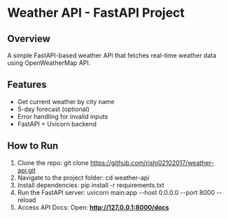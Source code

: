 # Weather API - FastAPI Project

## Overview
A simple FastAPI-based weather API that fetches real-time weather data using OpenWeatherMap API.

## Features
- Get current weather by city name
- 5-day forecast (optional)
- Error handling for invalid inputs
- FastAPI + Uvicorn backend

## How to Run
1. Clone the repo:
   git clone https://github.com/rishi02102017/weather-api.git
2. Navigate to the project folder:
   cd weather-api
3. Install dependencies:
   pip install -r requirements.txt
4. Run the FastAPI server:
   uvicorn main:app --host 0.0.0.0 --port 8000 --reload
5. Access API Docs:
   Open: **http://127.0.0.1:8000/docs**
    
